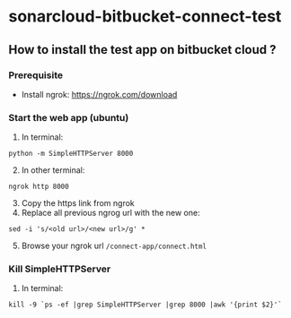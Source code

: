# sonarcloud-bitbucket-connect-test

## How to install the test app on bitbucket cloud ?

### Prerequisite

* Install ngrok: https://ngrok.com/download

### Start the web app (ubuntu)

1. In terminal:

```
python -m SimpleHTTPServer 8000
```

2. In other terminal:

```
ngrok http 8000
```

3. Copy the https link from ngrok
4. Replace all previous ngrog url with the new one:

```
sed -i 's/<old url>/<new url>/g' *
```

5. Browse your ngrok url `/connect-app/connect.html`

### Kill SimpleHTTPServer

1. In terminal:

```
kill -9 `ps -ef |grep SimpleHTTPServer |grep 8000 |awk '{print $2}'`
```
